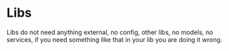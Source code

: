 # Libs

Libs do not need anything external, no config, other libs, no models, no services, if you need something like that in your lib you are doing it wrong.